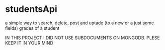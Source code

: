 # studentsApi
a simple way to search, delete, post and uptade (to a new or a just some fields) grades of a student

IN THIS PROJECT I DID NOT USE SUBDOCUMENTS ON MONGODB. PLESE KEEP IT IN YOUR MIND
